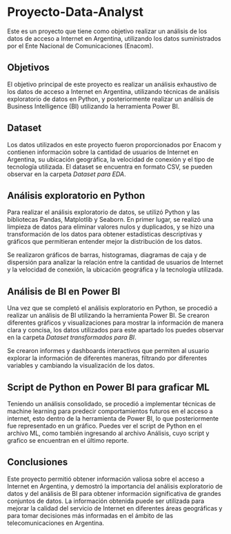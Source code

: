 # Proyecto-Data-Analyst
Este es un proyecto que tiene como objetivo realizar un análisis de los datos de acceso a Internet en Argentina, utilizando los datos suministrados por el Ente Nacional de Comunicaciones (Enacom).

## Objetivos
El objetivo principal de este proyecto es realizar un análisis exhaustivo de los datos de acceso a Internet en Argentina, utilizando técnicas de análisis exploratorio de datos en Python, y posteriormente realizar un análisis de Business Intelligence (BI) utilizando la herramienta Power BI.

## Dataset
Los datos utilizados en este proyecto fueron proporcionados por Enacom y contienen información sobre la cantidad de usuarios de Internet en Argentina, su ubicación geográfica, la velocidad de conexión y el tipo de tecnología utilizada. El dataset se encuentra en formato CSV, se pueden observar en la carpeta _Dataset para EDA_.

## Análisis exploratorio en Python
Para realizar el análisis exploratorio de datos, se utilizó Python y las bibliotecas Pandas, Matplotlib y Seaborn. En primer lugar, se realizó una limpieza de datos para eliminar valores nulos y duplicados, y se hizo una transformación de los datos para obtener estadísticas descriptivas y gráficos que permitieran entender mejor la distribución de los datos.

Se realizaron gráficos de barras, histogramas, diagramas de caja y de dispersión para analizar la relación entre la cantidad de usuarios de Internet y la velocidad de conexión, la ubicación geográfica y la tecnología utilizada.

## Análisis de BI en Power BI
Una vez que se completó el análisis exploratorio en Python, se procedió a realizar un análisis de BI utilizando la herramienta Power BI. Se crearon diferentes gráficos y visualizaciones para mostrar la información de manera clara y concisa, los datos utilizados para este apartado los puedes observar en la carpeta _Dataset transformados para BI_.

Se crearon informes y dashboards interactivos que permiten al usuario explorar la información de diferentes maneras, filtrando por diferentes variables y cambiando la visualización de los datos.

## Script de Python en Power BI para graficar ML
Teniendo un análisis consolidado, se procedió a implementar técnicas de machine learning para predecir comportamientos futuros en el acceso a internet, esto dentro de la herramienta de Power BI, lo que posteriormente fue representado en un gráfico. Puedes ver el script de Python en el archivo ML, como también ingresando al archivo Análisis, cuyo script y grafico se encuentran en el último reporte.

## Conclusiones
Este proyecto permitió obtener información valiosa sobre el acceso a Internet en Argentina, y demostró la importancia del análisis exploratorio de datos y del análisis de BI para obtener información significativa de grandes conjuntos de datos. La información obtenida puede ser utilizada para mejorar la calidad del servicio de Internet en diferentes áreas geográficas y para tomar decisiones más informadas en el ámbito de las telecomunicaciones en Argentina.
